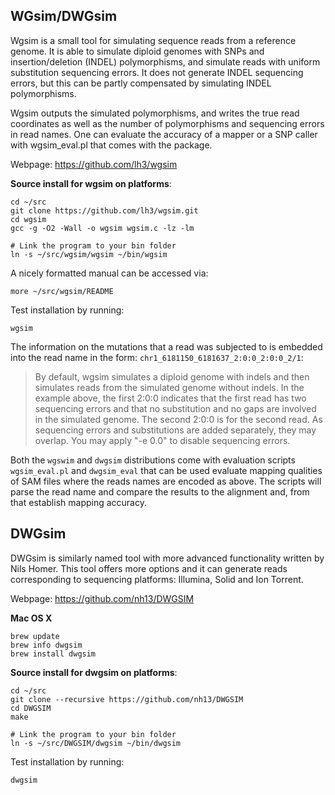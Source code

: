 ## WGsim/DWGsim

Wgsim is a small tool for simulating sequence reads from a reference genome.
It is able to simulate diploid genomes with SNPs and insertion/deletion (INDEL)
polymorphisms, and simulate reads with uniform substitution sequencing errors.
It does not generate INDEL sequencing errors, but this can be partly
compensated by simulating INDEL polymorphisms.

Wgsim outputs the simulated polymorphisms, and writes the true read coordinates
as well as the number of polymorphisms and sequencing errors in read names.
One can evaluate the accuracy of a mapper or a SNP caller with wgsim_eval.pl
that comes with the package.

Webpage: https://github.com/lh3/wgsim

**Source install for wgsim on platforms**:

	cd ~/src
	git clone https://github.com/lh3/wgsim.git
	cd wgsim
	gcc -g -O2 -Wall -o wgsim wgsim.c -lz -lm

	# Link the program to your bin folder
	ln -s ~/src/wgsim/wgsim ~/bin/wgsim

A nicely formatted manual can be accessed via:

	more ~/src/wgsim/README

Test installation by running:

    wgsim

The information on the mutations that a read was subjected
to is embedded into the read name in the form: `chr1_6181150_6181637_2:0:0_2:0:0_2/1`:

> By default, wgsim simulates a diploid genome with indels and then
> simulates reads from the simulated genome without indels. In the example
> above, the first 2:0:0 indicates that the first read has two sequencing
> errors and that no substitution and no gaps are involved in the
> simulated genome. The second 2:0:0 is for the second read. As sequencing
> errors and substitutions are added separately, they may overlap. You may
> apply "-e 0.0" to disable sequencing errors.

Both the `wgswim` and `dwgsim` distributions come with evaluation scripts
`wgsim_eval.pl` and `dwgsim_eval` that can be used evaluate mapping
qualities of SAM files where the reads names are encoded as above.
The scripts will parse the read name and compare the results to 
the alignment and, from that establish mapping accuracy.

## DWGsim

DWGsim is similarly named tool with more
advanced functionality written by Nils Homer.
This tool offers more options and it can
generate reads corresponding to sequencing platforms:
Illumina, Solid and Ion Torrent.

Webpage: https://github.com/nh13/DWGSIM

**Mac OS X**

	brew update
	brew info dwgsim
	brew install dwgsim

**Source install for dwgsim on platforms**:

	cd ~/src
	git clone --recursive https://github.com/nh13/DWGSIM
	cd DWGSIM
	make

	# Link the program to your bin folder
	ln -s ~/src/DWGSIM/dwgsim ~/bin/dwgsim

Test installation by running:

	dwgsim


